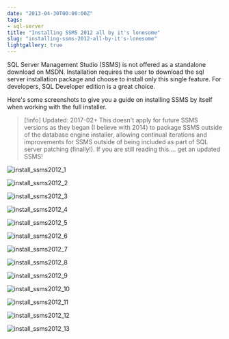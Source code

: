 ```yaml
---
date: "2013-04-30T00:00:00Z"
tags:
- sql-server
title: "Installing SSMS 2012 all by it's lonesome"
slug: "installing-ssms-2012-all-by-it's-lonesome"
lightgallery: true
---
```


SQL Server Management Studio (SSMS) is not offered as a standalone download on MSDN. Installation requires the user to download the sql server installation package and choose to install only this single feature. For developers, SQL Developer edition is a great choice.

Here's some screenshots to give you a guide on installing SSMS by itself when working with the full installer.

> [!info] Updated: 2017-02+
> This doesn't apply for future SSMS versions as they began (I believe with 2014) to package SSMS outside of the database engine installer, allowing continual iterations and improvements for SSMS outside of being included as part of SQL server patching (finally!). If you are still reading this.... get an updated SSMS!

![install_ssms2012_1](/images/install_ssms2012_1_rqpqhb.jpg "install_ssms2012_1")

![install_ssms2012_2](/images/install_ssms2012_2_lfdg7r.jpg "install_ssms2012_2")

![install_ssms2012_3](/images/install_ssms2012_3_kgwicg.jpg "install_ssms2012_3")

![install_ssms2012_4](/images/install_ssms2012_4_bzeogj.jpg "install_ssms2012_4")

![install_ssms2012_5](/images/install_ssms2012_5_k4eerh.jpg "install_ssms2012_5")

![install_ssms2012_6](/images/install_ssms2012_6_vh0g86.jpg "install_ssms2012_6")

![install_ssms2012_7](/images/install_ssms2012_7_jopmb4.jpg "install_ssms2012_7")

![install_ssms2012_8](/images/install_ssms2012_8_zik298.jpg "install_ssms2012_8")

![install_ssms2012_9](/images/install_ssms2012_9_rwdycz.jpg "install_ssms2012_9")

![install_ssms2012_10](/images/install_ssms2012_10_zjlgi4.jpg "install_ssms2012_10")

![install_ssms2012_11](/images/install_ssms2012_11_o1rlzd.jpg "install_ssms2012_11")

![install_ssms2012_12](/images/install_ssms2012_12_thktia.jpg "install_ssms2012_12")

![install_ssms2012_13](/images/install_ssms2012_13_zdlukh.jpg "install_ssms2012_13")
